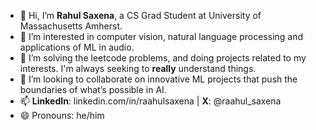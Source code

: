 
- 👋 Hi, I’m **Rahul Saxena**, a CS Grad Student at University of Massachusetts Amherst.
- 👀 I’m interested in computer vision, natural language processing and applications of ML in audio.
- 🌱 I’m solving the leetcode problems, and doing projects related to my interests. I'm always seeking to **really** understand things.
- 💞️ I’m looking to collaborate on innovative ML projects that push the boundaries of what’s possible in AI.
- 📫 **LinkedIn**: linkedin.com/in/raahulsaxena | **X**: @raahul_saxena
- 😄 Pronouns: he/him

<!---
rahsaxena/rahsaxena is a ✨ special ✨ repository because its `README.md` (this file) appears on your GitHub profile.
You can click the Preview link to take a look at your changes.
--->
